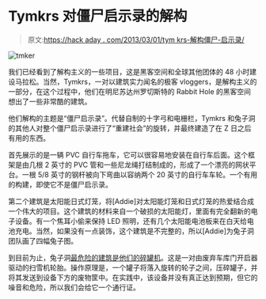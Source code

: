 # Tymkrs 对僵尸启示录的解构

> 原文:[https://hack aday . com/2013/03/01/tym krs-解构僵尸-启示录/](https://hackaday.com/2013/03/01/tymkrs-deconstruction-for-the-zombie-apocalypse/)

![tmker](../Images/b820601c548f9fdcbbbaac8e3b521d83.png)

我们已经看到了解构主义的一些项目，这是黑客空间和全球其他团体的 48 小时建设马拉松。当然，Tymkrs，一对以建筑实力闻名的极客 vloggers，是解构主义的一部分，在这个过程中，他们在明尼苏达州罗切斯特的 Rabbit Hole 的黑客空间想出了一些非常酷的建筑。

他们解构的主题是“僵尸启示录”。代替自制的十字弓和电栅栏，Tymkrs 和兔子洞的其他人对整个僵尸启示录进行了“重建社会”的旋转，并最终建造了在 Z 日之后有用的东西。

首先展示的是一辆 PVC 自行车拖车，它可以很容易地安装在自行车后面。这个框架是由几根 2 英寸的 PVC 管和一些尼龙绳打结制成的，形成了一个漂亮的网状平台。一根 5/8 英寸的钢杆被向下弯曲以容纳两个 20 英寸的自行车车轮。一个有用的构建，即使它不是僵尸启示录。

第二个建筑是太阳能日式灯笼，将[Addie]对太阳能灯笼和日式灯笼的热爱结合成一个伟大的项目。这个建筑的材料来自一个破损的太阳能灯，里面有完全翻新的电子设备。有一个焦耳小偷来保持 LED 照明，还有几个太阳能电池板来在白天给电池充电。当然，如果没有一点装饰，这个建筑是不完整的，所以[Addie]为兔子洞团队画了四幅兔子图。

到目前为止，兔子洞[最危险的建筑是他们的碎罐机](http://www.youtube.com/watch?v=oezwb7DVCtQ)。这是一对由废弃车库门开启器驱动的扫雪机轮胎。操作原理是，一个罐子将落入旋转的轮子之间，压碎罐子，并将其发送到设备下方的废物筐中。在实践中，该设备并没有真正达到预期，但它的噪音和危险，所以我们会给它一个通行证。